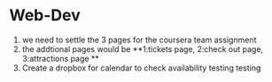 # Web-Dev
1. we need to settle the 3 pages for the coursera team assignment
2.  the addtional pages would be **1:tickets page, 2:check out page, 3:attractions page **
3.  Create a dropbox for calendar to check availability
testing testing